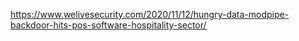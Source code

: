 https://www.welivesecurity.com/2020/11/12/hungry-data-modpipe-backdoor-hits-pos-software-hospitality-sector/

